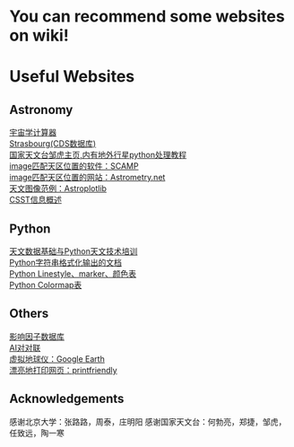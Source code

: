 # You can recommend some websites on wiki!

# Useful Websites
## Astronomy
[宇宙学计算器](http://www.astro.ucla.edu/~wright/CosmoCalc.html)  
[Strasbourg(CDS数据库)](http://cdsportal.u-strasbg.fr/)  
[国家天文台邹虎主页,内有地外行星python处理教程](http://batc.bao.ac.cn/~zouhu/doku.php?id=projects:start)   
[image匹配天区位置的软件：SCAMP](https://www.astromatic.net/software/scamp)   
[image匹配天区位置的网站：Astrometry.net](http://astrometry.net/)   
[天文图像范例：Astroplotlib](http://astroplotlib.stsci.edu/)   
[CSST信息概述](https://github.com/CSSTsci/GalaxyAGN_science_discussion/wiki/CSST-Summary)


## Python
[天文数据基础与Python天文技术培训](https://hebl.china-vo.org/course/PIA2020/)  
[Python字符串格式化输出的文档](https://pyformat.info/)   
[Python Linestyle、marker、颜色表](https://www.cnblogs.com/darkknightzh/p/6117528.html)   
[Python Colormap表](https://blog.csdn.net/lly1122334/article/details/88535217) 


## Others
[影响因子数据库](https://academic-accelerator.com/Impact-Factor-IF/zh-CN/The-Astrophysical-Journal-Supplement-Series)     
[AI对对联](https://ai.binwang.me/couplet/)  
[虚拟地球仪：Google Earth](https://www.google.com/earth/)  
[漂亮地打印网页：printfriendly](https://www.printfriendly.com/)   

## Acknowledgements
感谢北京大学：张路路，周泰，庄明阳
感谢国家天文台：何勃亮，郑捷，邹虎，任致远，陶一寒
